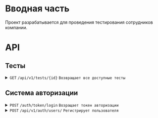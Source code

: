 # Вводная часть
Проект разрабатывается для проведения тестирования сотрудников компании.

# API
## Тесты
<details>
<summary><code>GET</code> <code>/api/v1/tests/{id}</code> <code>Возвращает все доступные тесты</code></summary>

### Параметры
*Не требует*

### Ответ
|Code| Content-Type   | Response            |
|----|----------------|---------------------|
|200 |application/json|```json```           |

### Структура ответа

> Code 200
```json
{
    "title": "string",
    "theme": "int",
    "questions": [
        {
            "title": "string",
            "test": "int",
            "answers": [
                {
                    "title": "string",
                    "is_right": "boolean!"
                }
            ]
        }
    ]
}
```
</details>

## Система авторизации
<details>
<summary><code>POST</code> <code>/auth/token/login</code> <code>Возращает токен авторизации</code></summary>

### Параметры
|Name     | required       | Type                |
|---------|----------------|---------------------|
|username |true            | string              |
|password |true            | string              |

### Ответ
|Code| Content-Type   | Response            |
|----|----------------|---------------------|
|200 |application/json|```json```           |
|400 |application/json|```json```           |

### Структура ответа

> Code 200
```json
{
    "auth_token": "string"
}
```

> Code 400
```json
{
    "non_field_errors": [
        "Невозможно войти с предоставленными учетными данными."
    ]
}
```
</details>

<details>
<summary><code>POST</code> <code>/api/v1/auth/users/</code> <code>Регистрирует пользователя</code></summary>

### Параметры
|Name     | required       | Type                |
|---------|----------------|---------------------|
|username |true            | string              |
|password |true            | string              |

### Ответ
|Code| Content-Type   | Response            |
|----|----------------|---------------------|
|200 |application/json|```json```           |
|400 |application/json|```json```           |

### Структура ответа

> Code 200
```json
{
    "email": "string",
    "username": "string",
    "id": "int"
}
```

> Code 400
```json
{
    "password": [
        "Введённый пароль слишком похож на имя пользователя.",
        "Введённый пароль слишком короткий. Он должен содержать как минимум 8 символов.",
        "Введённый пароль слишком широко распространён."
    ]
}
```
</details>